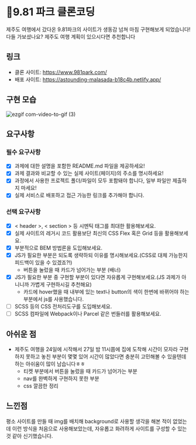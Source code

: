 # 🚗9.81 파크 클론코딩

제주도 여행에서 갔다온 9.81파크의 사이트가 생동감 넘쳐 마침 구현해보게 되었습니다! 다들 가보셨나요? 제주도 여행 계획이 있으시다면 추천합니다

## 링크

- 클론 사이트: https://www.981park.com/
- 배포 사이트: https://astounding-malasada-b18c4b.netlify.app/

## 구현 모습

![ezgif com-video-to-gif (3)](https://github.com/xxxjinn/html_css/assets/102955516/215d8b35-e2db-4446-9524-04ae84e7e7e4)

## 요구사항

### 필수 요구사항

- [x] 과제에 대한 설명을 포함한 README.md 파일을 제공하세요!
- [x] 과제 결과와 비교할 수 있는 실제 사이트(페이지)의 주소를 명시하세요!
- [x] 과정에서 사용한 프로젝트 폴더/파일이 모두 포함돼야 합니다, 일부 파일만 제출하지 마세요!
- [x] 실제 서비스로 배포하고 접근 가능한 링크를 추가해야 합니다.

### 선택 요구사항

- [x] < header >, < section > 등 시멘틱 태그를 최대한 활용해보세요.
- [x] 실제 사이트의 레거시 코드 활용보단 최신의 CSS Flex 혹은 Grid 등을 활용해보세요.
- [x] 부분적으로 BEM 방법론을 도입해보세요.
- [x] JS가 필요한 부분은 되도록 생략하되 이유를 명시해보세요.(CSS로 대체 가능한지 피드백이 있을 수 있겠죠?!)
  - 버튼을 눌렀을 때 카드가 넘어가는 부분 (배너)
- [x] JS가 필요한 부분 중 구현할 부분이 있다면 자유롭게 구현해보세요.(JS 과제가 아니니까 가볍게 구현하시길 추천해요)
  - 카드에 hover했을 때 내부에 있는 text나 button의 색이 한번에 바뀌어야 하는 부분에서 js를 사용했습니다.
- [ ] SCSS 등의 CSS 전처리도구를 도입해보세요.
- [ ] SCSS 컴파일에 Webpack이나 Parcel 같은 번들러를 활용해보세요.

## 아쉬운 점

- 제주도 여행을 24일에 시작해서 27일 밤 11시쯤에 집에 도착해 시간이 모자라 구현하지 못하고 놓친 부분이 몇몇 있어 시간이 많았다면 충분히 고민해볼 수 있을텐데 하는 아쉬움이 많이 남습니다ㅎㅎ
  - 티켓 부분에서 버튼을 눌렀을 때 카드가 넘어가는 부분
  - nav를 완벽하게 구현하지 못한 부분
  - css 깔끔한 정리

## 느낀점

평소 사이트를 만들 때 img를 배치해 background로 사용할 생각을 해본 적이 없었는데 이런 방식을 처음으로 사용해보았는데, 자유롭고 화려하게 사이트를 구성할 수 있는 것 같아 신기했습니다.
